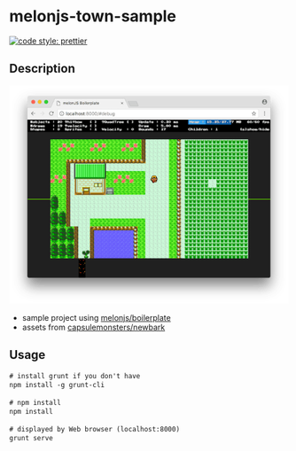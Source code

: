 # melonjs-town-sample

[![code style: prettier](https://img.shields.io/badge/code_style-prettier-ff69b4.svg?style=flat-square)](https://github.com/prettier/prettier)

## Description

![readme-image](./readme-image.png)

* sample project using [melonjs/boilerplate](https://github.com/melonjs/boilerplate)
* assets from [capsulemonsters/newbark](https://github.com/capsulemonsters/newbark)

## Usage

```
# install grunt if you don't have
npm install -g grunt-cli

# npm install
npm install

# displayed by Web browser (localhost:8000)
grunt serve
```
